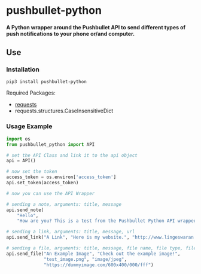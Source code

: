 # pushbullet-python
#### A Python wrapper around the Pushbullet API to send different types of push notifications to your phone or/and computer.

## Use
### Installation
```commandline
pip3 install pushbullet-python
```
Required Packages:
- [requests](https://requests.readthedocs.io/en/master/)
- requests.structures.CaseInsensitiveDict

### Usage Example
```python
import os
from pushbullet_python import API

# set the API Class and link it to the api object
api = API()

# now set the token
access_token = os.environ['access_token']
api.set_token(access_token)

# now you can use the API Wrapper

# sending a note, arguments: title, message
api.send_note(
    "Hello",
    "How are you? This is a test from the Pushbullet Python API wrapper.")

# sending a link, arguments: title, message, url
api.send_link("A Link", "Here is my website.", "http://www.lingeswaran.com")

# sending a file, arguments: title, message, file name, file type, file url
api.send_file("An Example Image", "Check out the example image!",
              "test_image.png", "image/jpeg",
              "https://dummyimage.com/600x400/000/fff")
```
